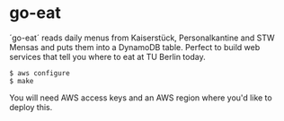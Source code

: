 # go-eat

´go-eat´ reads daily menus from Kaiserstück, Personalkantine and STW Mensas and puts them into a DynamoDB table. Perfect to build web services that tell you where to eat at TU Berlin today.

```
$ aws configure
$ make
```

You will need AWS access keys and an AWS region where you'd like to deploy this.